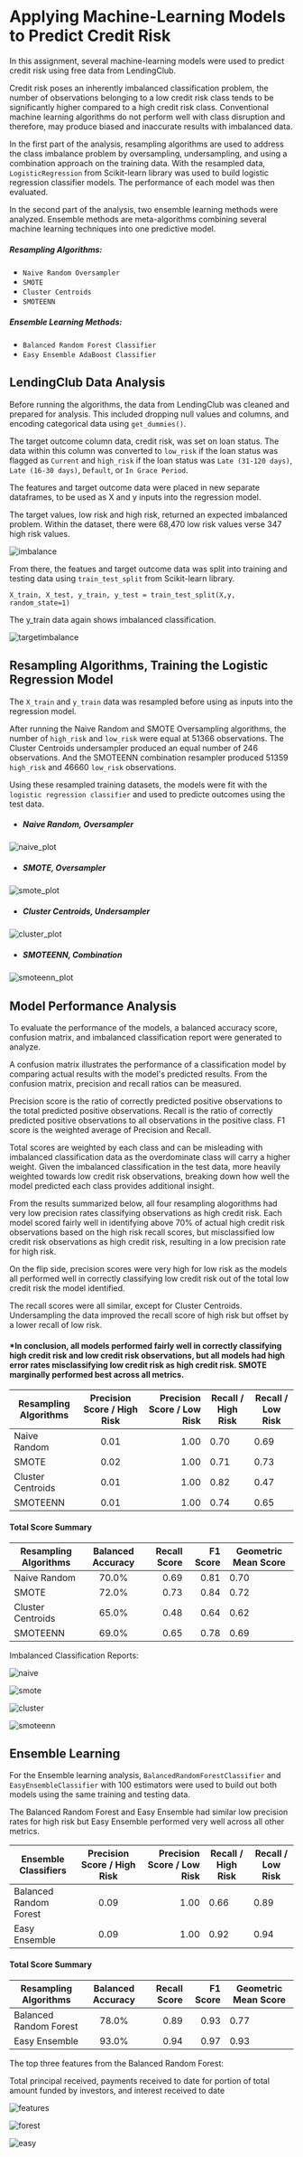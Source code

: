 # Applying Machine-Learning Models to Predict Credit Risk 

In this assignment, several machine-learning models were used to predict credit risk using free data from LendingClub. 

Credit risk poses an inherently imbalanced classification problem, the number of observations belonging to a low credit risk class tends to be significantly higher compared to a high credit risk class. Conventional machine learning algorithms do not perform well with class disruption and therefore, may produce biased and inaccurate results with imbalanced data.   

In the first part of the analysis, resampling algorithms are used to address the class imbalance problem by oversampling, undersampling, and using a combination approach on the training data. With the resampled data, `LogisticRegression` from Scikit-learn library was used to build logistic regression classifier models. The performance of each model was then evaluated. 

In the second part of the analysis, two ensemble learning methods were analyzed. Ensemble methods are meta-algorithms combining several machine learning techniques into one predictive model. 


##### Resampling Algorithms: 
- `Naive Random Oversampler`
- `SMOTE` 
- `Cluster Centroids`
- `SMOTEENN` 

##### Ensemble Learning Methods: 
- `Balanced Random Forest Classifier`
- `Easy Ensemble AdaBoost Classifier`


LendingClub Data Analysis 
------
 
Before running the algorithms, the data from LendingClub was cleaned and prepared for analysis.  This included dropping null values and columns, and encoding categorical data using `get_dummies()`.  

The target outcome column data, credit risk, was set on loan status. The data within this column was converted  to `low_risk` if the loan status was flagged as `Current`  and `high_risk` if the loan status was `Late (31-120 days)`, `Late (16-30 days)`, `Default`, or `In Grace Period`. 
  
The features and target outcome data were placed in new separate dataframes, to be used as X and y inputs into the regression model.  

The target values, low risk and high risk, returned an expected imbalanced problem. Within the dataset, there were 68,470 low risk values verse 347 high risk values. 

![imbalance](images/imbalance.png) 

From there, the featues and target outcome data was split into training and testing data using `train_test_split` from Scikit-learn library. 

```X_train, X_test, y_train, y_test = train_test_split(X,y, random_state=1)```

The y_train data again shows imbalanced classification. 

![targetimbalance](images/targetimbalance.png)

Resampling Algorithms, Training the Logistic Regression Model 
------

The `X_train` and `y_train` data was resampled before using as inputs into the regression model. 

After running the Naive Random and SMOTE Oversampling algorithms, the number of `high_risk` and `low_risk` were equal at 51366 observations. The Cluster Centroids undersampler produced an equal number of 246 observations. And the SMOTEENN combination resampler produced 51359 `high_risk` and 46660 `low_risk` observations. 

Using these resampled training datasets, the models were fit with the `logistic regression classifier` and used to predicte outcomes using the test data. 

- ##### Naive Random, Oversampler

![naive_plot](images/naive_plot.png)


- ##### SMOTE, Oversampler

![smote_plot](images/smote_plot.png)


- ##### Cluster Centroids, Undersampler

![cluster_plot](images/cluster_plot.png)


- ##### SMOTEENN, Combination

![smoteenn_plot](images/smoteenn_plot.png)



Model Performance Analysis 
----

To evaluate the performance of the models, a balanced accuracy score, confusion matrix, and imbalanced classification report were generated to analyze. 

A confusion matrix illustrates the performance of a classification model by comparing actual results with the model's predicted results. From the confusion matrix, precision and recall ratios can be measured. 

Precision score is the ratio of correctly predicted positive observations to the total predicted positive observations. Recall is the ratio of correctly predicted positive observations to all observations in the positive class. F1 score is the weighted average of Precision and Recall. 

Total scores are weighted by each class and can be misleading with imbalanced classification data as the overdominate class will carry a higher weight.  Given the imbalanced classification in the test data, more heavily weighted towards low credit risk observations, breaking down how well the model predicted each class provides additional insight.   

From the results summarized below, all four resampling alogorithms had very low precision rates classifying observations as high credit risk. Each model scored fairly well in identifying above 70% of actual high credit risk observations based on the high risk recall scores, but misclassified low credit risk observations as high credit risk, resulting in a low precision rate for high risk. 

On the flip side, precision scores were very high for low risk as the models all performed well in correctly classifying low credit risk out of the total low credit risk the model identified. 

The recall scores were all similar, except for Cluster Centroids. Undersampling the data improved the recall score of high risk but offset by a lower recall of low risk. 

#### *In conclusion, all models performed fairly well in correctly classifying high credit risk and low credit risk observations, but all models had high error rates misclassifying low credit risk as high credit risk. SMOTE marginally performed best across all metrics. 


|  Resampling Algorithms    | Precision Score / High Risk       | Precision Score / Low Risk | Recall / High Risk | Recall / Low Risk
| -------------             |:-------------:                    | -----:                     |   ----             | ---- 
| Naive Random              | 0.01                              |1.00                        | 0.70               | 0.69      
| SMOTE                     | 0.02                              |1.00                        | 0.71               | 0.73              
| Cluster Centroids         | 0.01                              |1.00                        | 0.82               | 0.47
| SMOTEENN                  | 0.01                              |1.00                        | 0.74               | 0.65               



#### Total Score Summary

|  Resampling Algorithms    | Balanced Accuracy       | Recall Score|F1 Score     |   Geometric Mean Score |
| -------------             |:-------------:          | -----:      | -----:      |   ---                  |
| Naive Random              | 70.0%                   |0.69         |0.81         | 0.70                   |
| SMOTE                     | 72.0%                   |0.73         |0.84         | 0.72                   |
| Cluster Centroids         | 65.0%                   |0.48         |0.64         | 0.62                   |
| SMOTEENN                  | 69.0%                   |0.65         |0.78         | 0.69                   |



Imbalanced Classification Reports: 

![naive](images/naive.png)


![smote](images/smote.png)


![cluster](images/cluster.png)


![smoteenn](images/smoteenn.png)



## Ensemble Learning

For the Ensemble learning analysis, `BalancedRandomForestClassifier` and `EasyEnsembleClassifier` with 100 estimators were used to build out both models using the same training and testing data. 

The Balanced Random Forest and Easy Ensemble had similar low precision rates for high risk but Easy Ensemble performed very well across all other metrics.  

|  Ensemble Classifiers     | Precision Score / High Risk       | Precision Score / Low Risk | Recall / High Risk | Recall / Low Risk
| -------------             |:-------------:                    | -----:                     |   ----             | ---- 
| Balanced Random Forest    | 0.09                              |1.00                        | 0.66               | 0.89      
| Easy Ensemble             | 0.09                              |1.00                        | 0.92               | 0.94 

#### Total Score Summary

|  Resampling Algorithms    | Balanced Accuracy       | Recall Score|F1 Score     |   Geometric Mean Score |
| -------------             |:-------------:          | -----:      | -----:      |   ---                  |
| Balanced Random Forest    | 78.0%                   |0.89         |0.93         | 0.77                   |
| Easy Ensemble             | 93.0%                   |0.94         |0.97         | 0.93                   |


The top three features from the Balanced Random Forest:

Total principal received, payments received to date for portion of total amount funded by investors, and interest received to date

![features](images/features.png)


![forest](images/forester.png)

![easy](images/easy.png)




